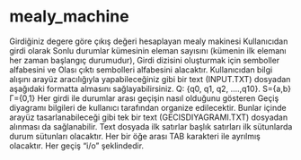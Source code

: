 # mealy_machine
Girdiğiniz degere göre çıkış değeri hesaplayan mealy makinesi
Kullanıcıdan girdi olarak Sonlu durumlar kümesinin eleman sayısını (kümenin ilk elemanı her zaman başlangıç durumudur), Girdi dizisini oluşturmak için semboller alfabesini ve Olası çıktı sembolleri alfabesini alacaktır. Kullanıcıdan bilgi alışını arayüz aracılığıyla yapabileceğiniz gibi bir text (INPUT.TXT) 
dosyadan aşağıdaki formatta almasını sağlayabilirsiniz.
Q: {q0, q1, q2, ....,q10}.
S={a,b}
Γ={0,1}
Her girdi ile durumlar arası geçişin nasıl olduğunu gösteren Geçiş diyagramı bilgileri de kullanıcı tarafından organize edilecektir. Bunlar içinde arayüz tasarlanabileceği gibi tek bir text (GECISDIYAGRAMI.TXT) dosyadan alınması da sağlanabilir. Text dosyada ilk satırlar başlık satırları ilk sütunlarda durum sütunları olacaktır.
Her bir öğe arası TAB karakteri ile ayrılmış olacaktır. Her geçiş “i/o” şeklindedir.
